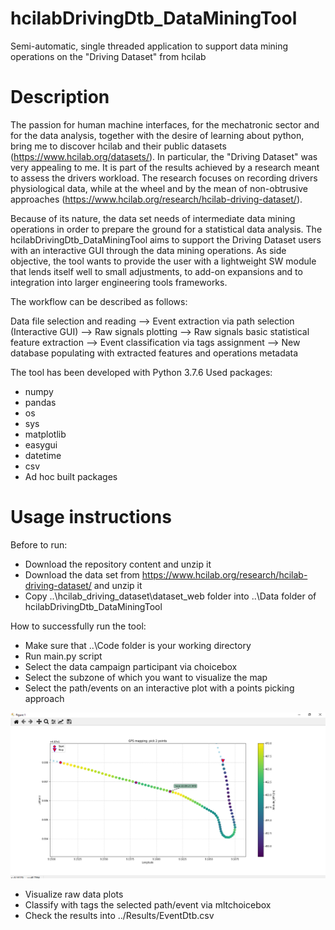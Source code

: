 # hcilabDrivingDtb_DataMiningTool
Semi-automatic, single threaded application to support data mining operations on the "Driving Dataset" from hcilab 

# Description
The passion for human machine interfaces, for the mechatronic sector and for the data analysis, together with the desire of learning about python, bring me to discover hcilab and their public datasets (https://www.hcilab.org/datasets/). In particular, the "Driving Dataset" was very appealing to me. It is part of the results achieved by a research meant to assess the drivers workload. The research focuses on recording drivers physiological data, while at the wheel and by the mean of non-obtrusive approaches (https://www.hcilab.org/research/hcilab-driving-dataset/). 

Because of its nature, the data set needs of intermediate data mining operations in order to prepare the ground for a statistical data analysis. 
The hcilabDrivingDtb_DataMiningTool aims to support the Driving Dataset users  with an interactive GUI through the data mining operations. As side objective, the tool wants to provide the user with a lightweight SW module that lends itself well to small adjustments, to add-on expansions and to integration into larger engineering tools frameworks.

The workflow can be described as follows: 

Data file selection and reading  --> Event extraction via path selection (Interactive GUI)  --> Raw signals plotting --> Raw signals basic statistical feature extraction --> Event classification via tags assignment --> New database populating with extracted features and operations metadata

The tool has been developed with Python 3.7.6
Used packages:
* numpy
* pandas
* os
* sys
* matplotlib
* easygui
* datetime
* csv
* Ad hoc built packages

# Usage instructions
Before to run: 
* Download the repository content and unzip it 
* Download the data set from https://www.hcilab.org/research/hcilab-driving-dataset/ and unzip it
* Copy ..\hcilab_driving_dataset\dataset_web folder into ..\Data folder of hcilabDrivingDtb_DataMiningTool 

How to successfully run the tool: 
* Make sure that ..\Code folder is your working directory
* Run main.py script
* Select the data campaign participant via choicebox 
* Select the subzone of which you want to visualize the map
* Select the path/events on an interactive plot with a points picking approach

![](/Images/PathSelectorInteractiveGUI.PNG) 

* Visualize raw data plots
* Classify with tags the selected path/event via mltchoicebox 
* Check the results into ../Results/EventDtb.csv
